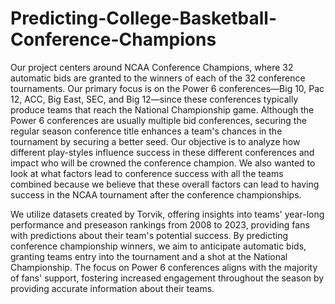 # Predicting-College-Basketball-Conference-Champions

Our project centers around NCAA Conference Champions, where 32 automatic bids are granted to the
winners of each of the 32 conference tournaments. Our primary focus is on the Power 6 conferences—Big
10, Pac 12, ACC, Big East, SEC, and Big 12—since these conferences typically produce teams that reach
the National Championship game. Although the Power 6 conferences are usually multiple bid
conferences, securing the regular season conference title enhances a team's chances in the tournament by
securing a better seed. Our objective is to analyze how different play-styles influence success in these
different conferences and impact who will be crowned the conference champion. We also wanted to look
at what factors lead to conference success with all the teams combined because we believe that these
overall factors can lead to having success in the NCAA tournament after the conference championships.


We utilize datasets created by Torvik, offering insights into teams' year-long performance and preseason
rankings from 2008 to 2023, providing fans with predictions about their team's potential success. By predicting conference
championship winners, we aim to anticipate automatic bids, granting teams entry into the tournament and
a shot at the National Championship. The focus on Power 6 conferences aligns with the majority of fans'
support, fostering increased engagement throughout the season by providing accurate information about
their teams.
